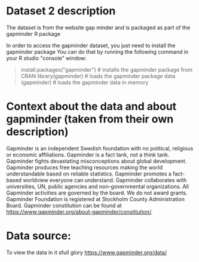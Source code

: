 # Dataset 2 description

The dataset is from the website gap minder and is packaged as part of the gapminder R package

In order to access the gapminder dataset, you just need to install the gapminder package 
You can do that by running the following command in your R studio "console" window:

> install.packages("gapminder") # installs the gapminder package from CRAN
> library(gapminder) # loads the gapminder package
> data (gapminder) # loads the gapminder data in memory

# Context about the data and about gapminder (taken from their own description)
Gapminder is an independent Swedish foundation with no political, religious or economic affiliations. Gapminder is a fact tank, not a think tank. Gapminder fights devastating misconceptions about global development. Gapminder produces free teaching resources making the world understandable based on reliable statistics. Gapminder promotes a fact-based worldview everyone can understand.  Gapminder collaborates with universities, UN, public agencies and non-governmental organizations. All Gapminder activities are governed by the board. We do not award grants. Gapminder Foundation is registered at Stockholm County Administration Board. 
Gapminder constitution can be found at 
https://www.gapminder.org/about-gapminder/constitution/.

# Data source:
To view the data in it sfull glory 
https://www.gapminder.org/data/


